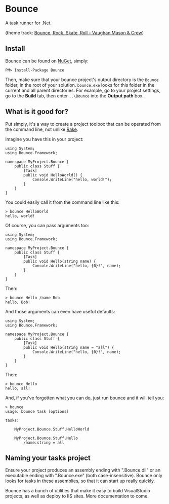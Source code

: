 # Bounce

A task runner for .Net.

(theme track: [Bounce, Rock, Skate, Roll - Vaughan Mason & Crew](http://www.youtube.com/watch?v=dGMD0O7GGP8&feature=related))

## Install

Bounce can be found on [NuGet](http://nuget.org/List/Packages/Bounce), simply:

    PM> Install-Package Bounce

Then, make sure that your bounce project's output directory is the `Bounce` folder, in the root of your solution. `bounce.exe` looks for this folder in the current and all parent directories. For example, go to your project settings, go to the **Build** tab, then enter `..\Bounce` into the **Output path** box.

## What is it good for?

Put simply, it's a way to create a project toolbox that can be operated from the command line, not unlike [Rake](http://rake.rubyforge.org/).

Imagine you have this in your project:

    using System;
    using Bounce.Framework;

    namespace MyProject.Bounce {
        public class Stuff {
            [Task]
            public void HelloWorld() {
                Console.WriteLine("hello, world!");
            }
        }
    }

You could easily call it from the command line like this:

    > bounce HelloWorld
    hello, world!

Of course, you can pass arguments too:

    using System;
    using Bounce.Framework;

    namespace MyProject.Bounce {
        public class Stuff {
            [Task]
            public void Hello(string name) {
                Console.WriteLine("hello, {0}!", name);
            }
        }
    }

Then:

    > bounce Hello /name Bob
    hello, Bob!

And those arguments can even have useful defaults:

    using System;
    using Bounce.Framework;

    namespace MyProject.Bounce {
        public class Stuff {
            [Task]
            public void Hello(string name = "all") {
                Console.WriteLine("hello, {0}!", name);
            }
        }
    }

Then:

    > bounce Hello
    hello, all!

And, if you've forgotten what you can do, just run bounce and it will tell you:

    > bounce
    usage: bounce task [options]

    tasks:

        MyProject.Bounce.Stuff.HelloWorld

        MyProject.Bounce.Stuff.Hello
            /name:string = all


## Naming your tasks project

Ensure your project produces an assembly ending with ".Bounce.dll" or an executable ending with ".Bounce.exe" (both case-insensitive). Bounce only looks for tasks in these assemblies, so that it can start up really quickly.

Bounce has a bunch of utilities that make it easy to build VisualStudio projects, as well as deploy to IIS sites. More documentation to come.
